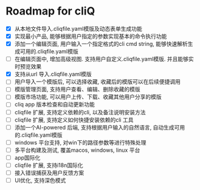 # Roadmap for cliQ

- [x] 从本地文件导入.cliqfile.yaml模版及动态表单生成功能
- [x] 实现最小产品, 能够根据用户指定的参数实现基本的命令执行功能
- [x] 添加一个编辑页面, 用户输入一个指定格式的cli cmd string, 能够快速解析生成可用的.cliqfile.yaml模版
- [ ] 在编辑页面中, 增加高级视图. 支持用户自定义.cliqfile.yaml模版. 并且能够实时预览效果
- [x] 支持从url 导入.cliqfile.yaml模版
- [ ] 用户导入一个模版后, 可以选择收藏, 收藏后的模版可以在后续便捷调用
- [ ] 模版管理页面, 支持用户查看、编辑、删除收藏的模版
- [ ] 模版市场功能, 可以用户上传、下载、收藏其他用户分享的模版
- [ ] cliq app 版本检查和自动更新功能
- [ ] cliqfile 扩展, 支持定义依赖的cli, 以及备注说明安装方法
- [ ] cliqfile 扩展, 支持定义如何快捷安装依赖的cli 工具
- [ ] 添加一个AI-powered 后端, 支持根据用户输入的自然语言, 自动生成可用的.cliqfile.yaml模版
- [ ] windows 平台支持, 对win下的路径参数等进行特殊处理
- [ ] 多平台构建及测试, 覆盖macos, windows, linux 平台
- [ ] app国际化
- [ ] cliqfile 扩展, 支持i18n国际化
- [ ] 接入错误捕获及用户反馈方案
- [ ] UI优化, 支持深色模式